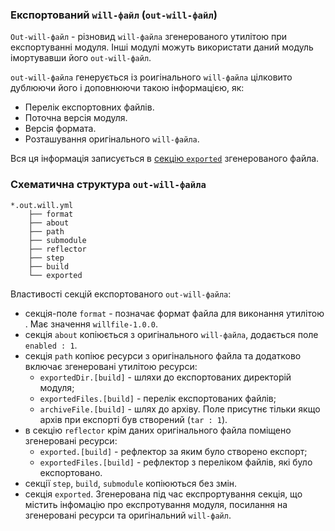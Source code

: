 ### Експортований <code>will-файл</code> (<code>out-will-файл</code>)

<code>Out-will-файл</code> - різновид <code>will-файла</code> згенерованого утилітою при експортуванні модуля. Інші модулі можуть використати даний модуль імортувавши його <code>out-will-файл</code>.

`out-will-файла` генерується із роигінального `will-файла` цілковито дублюючи його і доповнюючи такою інформацією, як:
- Перелік експортовних файлів.
- Поточна версія модуля.
- Версія формата.
- Розташування оригінального `will-файла`.

Вся ця інформація записується в [секцію `exported`](<SectionExported.md>) згенерованого файла.

### Схематична структура `out-will-файла`

```
*.out.will.yml
    ├── format
    ├── about
    ├── path
    ├── submodule
    ├── reflector
    ├── step
    ├── build
    └── exported

```

Властивості секцій експортованого `out-will-файла`:
- секція-поле `format` - позначає формат файла для виконання утилітою . Має значення `willfile-1.0.0`.
- секція `about` копіюється з оригінального `will-файла`, додається поле `enabled : 1`.
- секція `path` копіює ресурси з оригінального файла та додатково включає згенеровані утилітою ресурси:         
    - `exportedDir.[build]` - шляхи до експортованих директорій модуля;  
    - `exportedFiles.[build]` - перелік експортованих файлів;  
    - `archiveFile.[build]` - шлях до архіву. Поле присутнє тільки якщо архів при експорті був створений (`tar : 1`).  
- в секцію `reflector` крім даних оригінального файла поміщено згенеровані ресурси:
    - `exported.[build]` - рефлектор за яким було створено експорт;  
    - `exportedFiles.[build]` - рефлектор з переліком файлів, які було експортовано.
- секції `step`, `build`, `submodule` копіюються без змін.
- секція `exported`. Згенерована під час експрортування секція, що містить інфомацію про експротування модуля, посилання на згенеровані ресурси та оригінальний `will-файл`.
